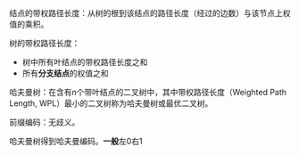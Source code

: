 结点的带权路径长度：从树的根到该结点的路径长度（经过的边数）与该节点上权值的乘积。

树的带权路径长度：

- 树中所有叶结点的带权路径长度之和
- 所有**分支结点**的权值之和

哈夫曼树：在含有$n$个带叶结点的二叉树中，其中带权路径长度（Weighted Path Length, WPL）最小的二叉树称为哈夫曼树或最优二叉树。

前缀编码：无歧义。

哈夫曼树得到哈夫曼编码。**一般**左0右1